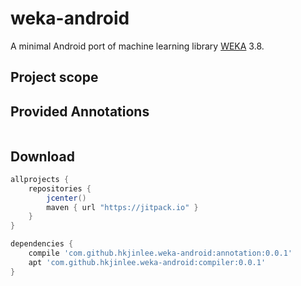 # weka-android

A minimal Android port of machine learning library [WEKA](http://www.cs.waikato.ac.nz/~ml/weka/) 3.8.

## Project scope


## Provided Annotations
```java

```

## Download

```gradle
allprojects {
    repositories {
        jcenter()
        maven { url "https://jitpack.io" }
    }
}

dependencies {
    compile 'com.github.hkjinlee.weka-android:annotation:0.0.1'
    apt 'com.github.hkjinlee.weka-android:compiler:0.0.1'
}
```